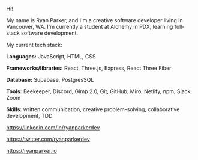 Hi! 

My name is Ryan Parker, and I'm a creative software developer living in Vancouver, WA.
I'm currently a student at Alchemy in PDX, learning full-stack software development.

My current tech stack:

**Languages:** JavaScript, HTML, CSS

**Frameworks/libraries:** React, Three.js, Express, React Three Fiber

**Database:** Supabase, PostgresSQL

**Tools:** Beekeeper, Discord, Gimp 2.0, Git, GitHub, Miro, Netlify, npm, Slack, Zoom

**Skills:** written communication, creative problem-solving, collaborative development, TDD



https://linkedin.com/in/ryanparkerdev

https://twitter.com/ryanparkerdev

https://ryanparker.io
